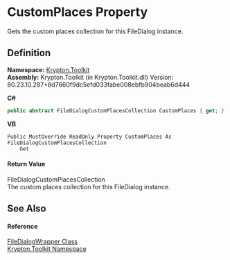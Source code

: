 # CustomPlaces Property


Gets the custom places collection for this FileDialog instance.



## Definition
**Namespace:** <a href="79d2eac2-21f4-54ff-7552-b20c33c30600.md">Krypton.Toolkit</a>  
**Assembly:** Krypton.Toolkit (in Krypton.Toolkit.dll) Version: 80.23.10.287+8d7660f9dc5efd033fabe008ebfb904beab6d444

**C#**
``` C#
public abstract FileDialogCustomPlacesCollection CustomPlaces { get; }
```
**VB**
``` VB
Public MustOverride ReadOnly Property CustomPlaces As FileDialogCustomPlacesCollection
	Get
```



#### Return Value
FileDialogCustomPlacesCollection  
The custom places collection for this FileDialog instance.

## See Also


#### Reference
<a href="eec64c5e-c86e-9628-c49c-0f686fc764d7.md">FileDialogWrapper Class</a>  
<a href="79d2eac2-21f4-54ff-7552-b20c33c30600.md">Krypton.Toolkit Namespace</a>  
